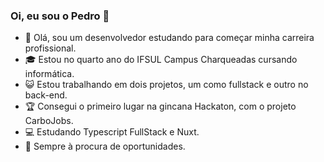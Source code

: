 ### Oi, eu sou o Pedro 👋

- 🔭 Olá, sou um desenvolvedor estudando para começar minha carreira profissional.
- 🎓 Estou no quarto ano do IFSUL Campus Charqueadas cursando informática.
- 😺 Estou trabalhando em dois projetos, um como fullstack e outro no back-end.
- 🏆 Consegui o primeiro lugar na gincana Hackaton, com o projeto CarboJobs.
- 💻 Estudando Typescript FullStack e Nuxt.
- 🚀 Sempre à procura de oportunidades.
